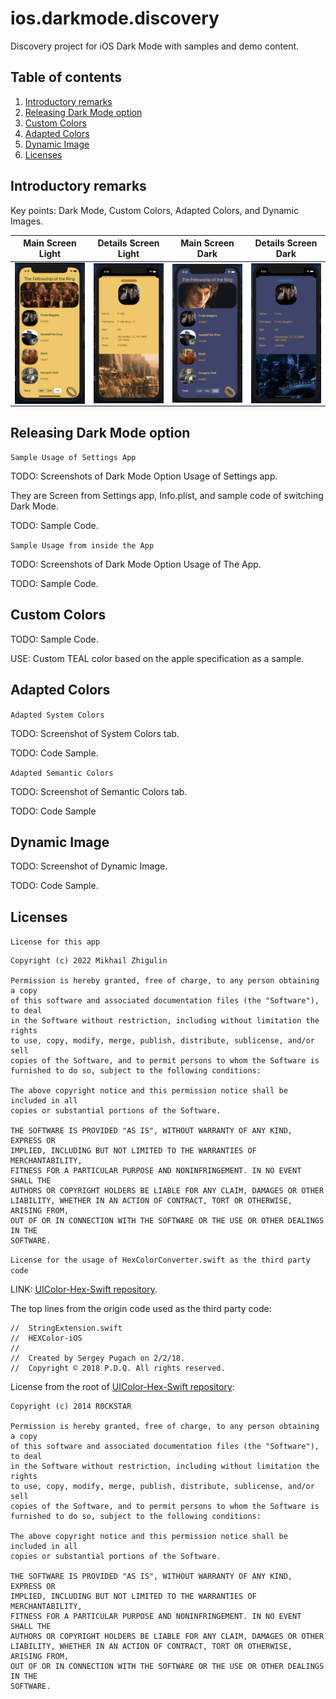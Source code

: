 ios.darkmode.discovery
======================
Discovery project for iOS Dark Mode with samples and demo content.

## Table of contents

1. [Introductory remarks](#introductory)
2. [Releasing Dark Mode option](#darkmode)
3. [Custom Colors](#customcolors)
4. [Adapted Colors](#adaptedcolors)
5. [Dynamic Image](#dynamicimage)
6. [Licenses](#licenses)

## Introductory remarks <a name="introductory"></a>

Key points: Dark Mode, Custom Colors, Adapted Colors, and Dynamic Images.

| Main Screen Light  | Details Screen Light | Main Screen Dark | Details Screen Dark |
| :--------------------: | :----------------------: | :-------------------: | :---------------------: |
| <img src="Images/MainScreenLight.png" width="200" style="max-width: 100%; display: block; margin-left: auto; margin-right: auto;"/> | <img src="Images/DetailsScreenLight.png" width="200" style="max-width: 100%; display: block; margin-left: auto; margin-right: auto;"/> | <img src="Images/MainScreenDark.png" width="200" style="max-width: 100%; display: block; margin-left: auto; margin-right: auto;"/> | <img src="Images/DetailsScreenDark.png" width="200" style="max-width: 100%; display: block; margin-left: auto; margin-right: auto;"/> |

## Releasing Dark Mode option <a name="darkmode"></a>

`Sample Usage of Settings App`

TODO: Screenshots of Dark Mode Option Usage of Settings app. 

They are Screen from Settings app, Info.plist, and sample code of switching Dark Mode.

TODO: Sample Code.

`Sample Usage from inside the App`

TODO: Screenshots of Dark Mode Option Usage of The App. 

TODO: Sample Code.

## Custom Colors <a name="customcolors"></a>

TODO: Sample Code.

USE: Custom TEAL color based on the apple specification as a sample.

## Adapted Colors <a name="adaptedcolors"></a>

`Adapted System Colors`

TODO: Screenshot of System Colors tab.

TODO: Code Sample.

`Adapted Semantic Colors`

TODO: Screenshot of Semantic Colors tab.

TODO: Code Sample

## Dynamic Image <a name="dynamicimage"></a>

TODO: Screenshot of Dynamic Image.

TODO: Code Sample.

## Licenses <a name="licenses"></a>

`License for this app`

```
Copyright (c) 2022 Mikhail Zhigulin

Permission is hereby granted, free of charge, to any person obtaining a copy
of this software and associated documentation files (the "Software"), to deal
in the Software without restriction, including without limitation the rights
to use, copy, modify, merge, publish, distribute, sublicense, and/or sell
copies of the Software, and to permit persons to whom the Software is
furnished to do so, subject to the following conditions:

The above copyright notice and this permission notice shall be included in all
copies or substantial portions of the Software.

THE SOFTWARE IS PROVIDED "AS IS", WITHOUT WARRANTY OF ANY KIND, EXPRESS OR
IMPLIED, INCLUDING BUT NOT LIMITED TO THE WARRANTIES OF MERCHANTABILITY,
FITNESS FOR A PARTICULAR PURPOSE AND NONINFRINGEMENT. IN NO EVENT SHALL THE
AUTHORS OR COPYRIGHT HOLDERS BE LIABLE FOR ANY CLAIM, DAMAGES OR OTHER
LIABILITY, WHETHER IN AN ACTION OF CONTRACT, TORT OR OTHERWISE, ARISING FROM,
OUT OF OR IN CONNECTION WITH THE SOFTWARE OR THE USE OR OTHER DEALINGS IN THE
SOFTWARE.
```

`License for the usage of HexColorConverter.swift as the third party code`

LINK: [UIColor-Hex-Swift repository](https://github.com/SeRG1k17/UIColor-Hex-Swift.git).

The top lines from the origin code used as the third party code:

```
//  StringExtension.swift
//  HEXColor-iOS
//
//  Created by Sergey Pugach on 2/2/18.
//  Copyright © 2018 P.D.Q. All rights reserved.
```
License from the root of [UIColor-Hex-Swift repository](https://github.com/SeRG1k17/UIColor-Hex-Swift.git):

```
Copyright (c) 2014 R0CKSTAR

Permission is hereby granted, free of charge, to any person obtaining a copy
of this software and associated documentation files (the "Software"), to deal
in the Software without restriction, including without limitation the rights
to use, copy, modify, merge, publish, distribute, sublicense, and/or sell
copies of the Software, and to permit persons to whom the Software is
furnished to do so, subject to the following conditions:

The above copyright notice and this permission notice shall be included in all
copies or substantial portions of the Software.

THE SOFTWARE IS PROVIDED "AS IS", WITHOUT WARRANTY OF ANY KIND, EXPRESS OR
IMPLIED, INCLUDING BUT NOT LIMITED TO THE WARRANTIES OF MERCHANTABILITY,
FITNESS FOR A PARTICULAR PURPOSE AND NONINFRINGEMENT. IN NO EVENT SHALL THE
AUTHORS OR COPYRIGHT HOLDERS BE LIABLE FOR ANY CLAIM, DAMAGES OR OTHER
LIABILITY, WHETHER IN AN ACTION OF CONTRACT, TORT OR OTHERWISE, ARISING FROM,
OUT OF OR IN CONNECTION WITH THE SOFTWARE OR THE USE OR OTHER DEALINGS IN THE
SOFTWARE.
```
